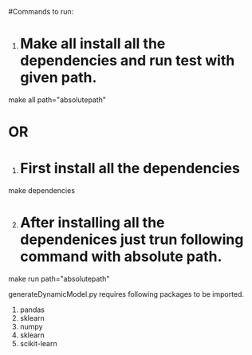 
#Commands to run:
1. #			Make all install all the dependencies and run test with given path.
make all path="absolutepath"


# OR

1. #			First install all the dependencies
make dependencies

2. #			After installing all the dependenices just trun following command with absolute path.
make run path="absolutepath"

generateDynamicModel.py requires following packages to be imported.
1. pandas
2. sklearn
3. numpy
4. sklearn
5. scikit-learn
